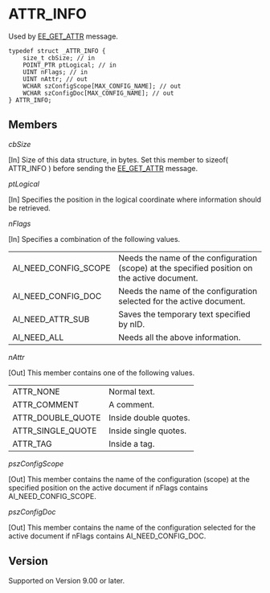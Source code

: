 # ATTR\_INFO

Used by [EE\_GET\_ATTR](../message/ee_get_attr) message.

```
typedef struct _ATTR_INFO {
	size_t cbSize; // in
	POINT_PTR ptLogical; // in
	UINT nFlags; // in
	UINT nAttr; // out
	WCHAR szConfigScope[MAX_CONFIG_NAME]; // out
	WCHAR szConfigDoc[MAX_CONFIG_NAME]; // out
} ATTR_INFO;
```

## Members

_cbSize_

\[In\] Size of this data structure, in bytes. Set this member to sizeof( ATTR\_INFO ) before sending the [EE\_GET\_ATTR](../message/ee_get_attr) message.

_ptLogical_

\[In\] Specifies the position in the logical coordinate where information should be retrieved.

_nFlags_

\[In\] Specifies a combination of the following values.

|     |     |
| --- | --- |
| AI\_NEED\_CONFIG\_SCOPE | Needs the name of the configuration (scope) at the specified position on the active document. |
| AI\_NEED\_CONFIG\_DOC | Needs the name of the configuration selected for the active document. |
| AI\_NEED\_ATTR\_SUB | Saves the temporary text specified by nID. |
| AI\_NEED\_ALL | Needs all the above information. |

_nAttr_

\[Out\] This member contains one of the following values.

|     |     |
| --- | --- |
| ATTR\_NONE | Normal text. |
| ATTR\_COMMENT | A comment. |
| ATTR\_DOUBLE\_QUOTE | Inside double quotes. |
| ATTR\_SINGLE\_QUOTE | Inside single quotes. |
| ATTR\_TAG | Inside a tag. |

_pszConfigScope_

\[Out\] This member contains the name of the configuration (scope) at the specified position on the active document if nFlags contains AI\_NEED\_CONFIG\_SCOPE.

_pszConfigDoc_

\[Out\] This member contains the name of the configuration selected for the active document if nFlags contains AI\_NEED\_CONFIG\_DOC.

## Version

Supported on Version 9.00 or later.
